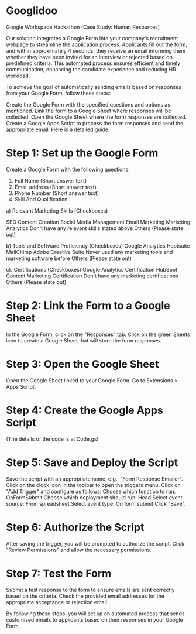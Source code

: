 # Googlidoo 
Google Workspace Hackathon (Case Study: Human Resources)

Our solution integrates a Google Form into your company's recruitment webpage to streamline the application process. Applicants fill out the form, and within approximately 4 seconds, they receive an email informing them whether they have been invited for an interview or rejected based on predefined criteria. This automated process ensures efficient and timely communication, enhancing the candidate experience and reducing HR workload.

To achieve the goal of automatically sending emails based on responses from your Google Form, follow these steps:

Create the Google Form with the specified questions and options as mentioned.
Link the form to a Google Sheet where responses will be collected.
Open the Google Sheet where the form responses are collected.
Create a Google Apps Script to process the form responses and send the appropriate email.
Here is a detailed guide:

# Step 1: Set up the Google Form
Create a Google Form with the following questions:

1. Full Name (Short answer text)
2. Email address (Short answer text)
3. Phone Number (Short answer text)
4. Skill And Qualification

a) Relevant Marketing Skills (Checkboxes)

SEO
Content Creation
Social Media Management
Email Marketing
Marketing Analytics
Don't have any relevant skills stated above
Others (Please state out)

b) Tools and Software Proficiency (Checkboxes)
Google Analytics
Hootsuite
MailChimp
Adobe Creative Suite
Never used any marketing tools and marketing software before
Others (Please state out)

c). Certifications (Checkboxes)
Google Analytics Certification
HubSpot Content Marketing Certification
Don't have any marketing certifications
Others (Please state out)

# Step 2: Link the Form to a Google Sheet
In the Google Form, click on the "Responses" tab.
Click on the green Sheets icon to create a Google Sheet that will store the form responses.

# Step 3: Open the Google Sheet
Open the Google Sheet linked to your Google Form.
Go to Extensions > Apps Script.

# Step 4: Create the Google Apps Script
(The details of the code is at Code.gs)

# Step 5: Save and Deploy the Script
Save the script with an appropriate name, e.g., "Form Response Emailer".
Click on the clock icon in the toolbar to open the triggers menu.
Click on "Add Trigger" and configure as follows:
Choose which function to run: OnFormSubmit
Choose which deployment should run: Head
Select event source: From spreadsheet
Select event type: On form submit
Click "Save".

# Step 6: Authorize the Script
After saving the trigger, you will be prompted to authorize the script. Click "Review Permissions" and allow the necessary permissions.

# Step 7: Test the Form
Submit a test response to the form to ensure emails are sent correctly based on the criteria.
Check the provided email addresses for the appropriate acceptance or rejection email.

By following these steps, you will set up an automated process that sends customized emails to applicants based on their responses in your Google Form.
